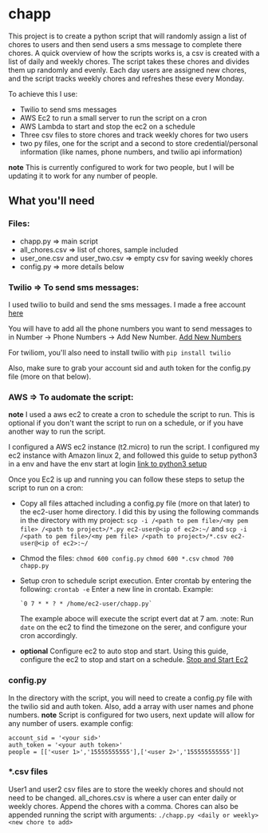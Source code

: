 # chapp

This project is to create a python script that will randomly assign a list of chores to users and then send users a sms message to complete there chores. A quick overview of how the scripts works is, a csv is created with a list of daily and weekly chores. The script takes these chores and divides them up randomly and evenly. Each day users are assigned new chores, and the script tracks weekly chores and refreshes these every Monday.

To achieve this I use:
- Twilio to send sms messages
- AWS Ec2 to run a small server to run the script on a cron
- AWS Lambda to start and stop the ec2 on a schedule
- Three csv files to store chores and track weekly chores for two users
- two py files, one for the script and a second to store credential/personal information (like names, phone numbers, and twilio api information)

**note** This is currently configured to work for two people, but I will be updating it to work for any number of people.

## What you'll need

### Files:
- chapp.py => main script
- all_chores.csv => list of chores, sample included
- user_one.csv and user_two.csv => empty csv for saving weekly chores
- config.py => more details below

### Twilio => To send sms messages:

I used twilio to build and send the sms messages. I made a free account [here](http://www.twilio.com)

You will have to add all the phone numbers you want to send messages to in Number -> Phone Numbers -> Add New Number. [Add New Numbers](https://www.twilio.com/console/phone-numbers/verified)

For twiliom, you'll also need to install twilio with `pip install twilio`

Also, make sure to grab your account sid and auth token for the config.py file (more on that below).

### AWS => To audomate the script:
**note** I used a aws ec2 to create a cron to schedule the script to run. This is optional if you don't want the script to run on a schedule, or if you have another way to run the script.

I configured a AWS ec2 instance (t2.micro) to run the script. I configured my ec2 instance with Amazon linux 2, and followed this guide to setup python3 in a env and have the env start at login [link to python3 setup](https://www.youtube.com/watch?v=zwZ5hlxsLks)

Once you Ec2 is up and running you can follow these steps to setup the script to run on a cron:

- Copy all files attached including a config.py file (more on that later) to the ec2-user home directory. I did this by using the following commands in the directory with my project:
   `scp -i /<path to pem file>/<my pem file> /<path to project>/*.py ec2-user@<ip of ec2>:~/`
   and
   `scp -i /<path to pem file>/<my pem file> /<path to project>/*.csv ec2-user@<ip of ec2>:~/`
      
- Chmod the files:
    `chmod 600 config.py`
    `chmod 600 *.csv`
    `chmod 700 chapp.py`
    
- Setup cron to schedule script execution. Enter crontab by entering the following:
    `crontab -e`
    Enter a new line in crontab. Example:
    
      `0 7 * * ? * /home/ec2-user/chapp.py`
      
     The example aboce will execute the script evert dat at 7 am. 
     :note: Run `date` on the ec2 to find the timezone on the serer, and configure your cron accordingly.

- **optional** Configure ec2 to auto stop and start. Using this guide, configure the ec2 to stop and start on a schedule. [Stop and Start Ec2](https://aws.amazon.com/premiumsupport/knowledge-center/start-stop-lambda-cloudwatch/)

### config.py

In the directory with the script, you will need to create a config.py file with the twilio sid and auth token. Also, add a array with user names and phone numbers.
**note** Script is configured for two users, next update will allow for any number of users.
example config:

```
account_sid = '<your sid>'
auth_token = '<your auth token>'
people = [['<user 1>','15555555555'],['<user 2>','155555555555']]
``` 

### *.csv files

User1 and user2 csv files are to store the weekly chores and should not need to be changed.
all_chores.csv is where a user can enter daily or weekly chores. Append the chores with a comma. Chores can also be appended running the script with arguments:
   `./chapp.py <daily or weekly> <new chore to add>`
   

 
